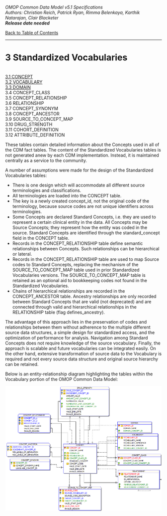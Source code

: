 *OMOP Common Data Model v5.1 Specifications*
<br>*Authors: Christian Reich, Patrick Ryan, Rimma Belenkaya, Karthik Natarajan, Clair Blacketer*
<br>***Release date needed***

[Back to Table of Contents](https://github.com/OHDSI/CommonDataModel/blob/master/Documentation/TableofContents.md)

---

# 3 Standardized Vocabularies

<br>[3.1 CONCEPT](CONCEPT.md)
<br>[3.2 VOCABULARY](VOCABULARY.md)
<br>[3.3 DOMAIN](DOMAIN.md)
<br>3.4 CONCEPT_CLASS
<br>3.5 CONCEPT_RELATIONSHIP
<br>3.6 RELATIONSHIP
<br>3.7 CONCEPT_SYNONYM
<br>3.8 CONCEPT_ANCESTOR
<br>3.9 SOURCE_TO_CONCEPT_MAP
<br>3.10 DRUG_STRENGTH
<br>3.11 COHORT_DEFINITION
<br>3.12 ATTRIBUTE_DEFINITION

These tables contain detailed information about the Concepts used in all of the CDM fact tables. The content of the Standardized Vocabularies tables is not generated anew by each CDM implementation. Instead, it is maintained centrally as a service to the community.

A number of assumptions were made for the design of the Standardized Vocabularies tables: 

  * There is one design which will accommodate all different source terminologies and classifications.
  * All terminologies are loaded into the CONCEPT table. 
  * The key is a newly created concept_id, not the original code of the terminology, because source codes are not unique identifiers across terminologies. 
  * Some Concepts are declared Standard Concepts, i.e. they are used to represent a certain clinical entity in the data. All Concepts may be Source Concepts; they represent how the entity was coded in the source. Standard Concepts are identified through the standard_concept field in the CONCEPT table.
  * Records in the CONCEPT_RELATIONSHIP table define semantic relationships between Concepts. Such relationships can be hierarchical or lateral. 
  * Records in the CONCEPT_RELATIONSHIP table are used to map Source codes to Standard Concepts, replacing the mechanism of the SOURCE_TO_CONCEPT_MAP table used in prior Standardized Vocabularies versions. The SOURCE_TO_CONCEPT_MAP table is retained as an optional aid to bookkeeping codes not found in the Standardized Vocabularies.
  * Chains of hierarchical relationships are recorded in the CONCEPT_ANCESTOR table. Ancestry relationships are only recorded between Standard Concepts that are valid (not deprecated) and are connected through valid and hierarchical relationships in the RELATIONSHIP table (flag defines_ancestry).
  
The advantage of this approach lies in the preservation of codes and relationships between them without adherence to the multiple different source data structures, a simple design for standardized access, and the optimization of performance for analysis. Navigation among Standard Concepts does not require knowledge of the source vocabulary. Finally, the approach is scalable and future vocabularies can be integrated easily. On the other hand, extensive transformation of source data to the Vocabulary is required and not every source data structure and original source hierarchy can be retained.

Below is an entity-relationship diagram highlighting the tables within the Vocabulary portion of the OMOP Common Data Model:

![](images/vocabulary_tables.png)  
